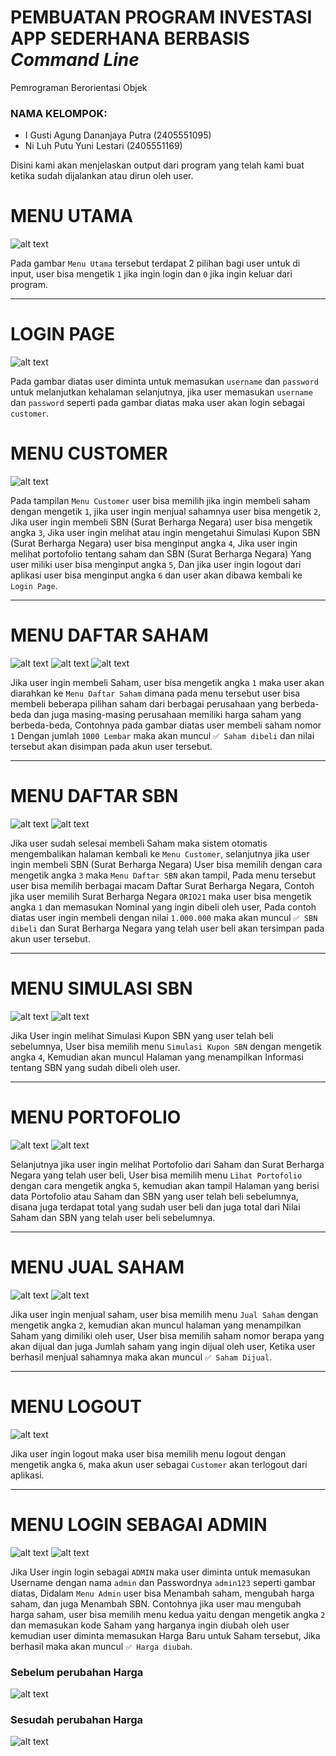 # PEMBUATAN PROGRAM INVESTASI APP SEDERHANA BERBASIS _Command Line_

Pemrograman Berorientasi Objek

### NAMA KELOMPOK:
- I Gusti Agung Dananjaya Putra (2405551095)
- Ni Luh Putu Yuni Lestari (2405551169)

Disini kami akan menjelaskan output dari program yang telah kami buat ketika sudah dijalankan atau dirun oleh user.

# MENU UTAMA
![alt text](https://github.com/yunilestari688/TUGAS-PBO-/blob/main/Screenshot/WhatsApp%20Image%202025-04-28%20at%2023.37.51.jpeg?raw=true)

Pada gambar `Menu Utama` tersebut terdapat 2 pilihan bagi user untuk di input, user bisa mengetik `1` jika ingin login dan `0` jika ingin keluar dari program.

---
# LOGIN PAGE
![alt text](https://github.com/yunilestari688/TUGAS-PBO-/blob/main/Screenshot/image2.png?raw=true)

Pada gambar diatas user diminta untuk memasukan `username` dan `password` untuk melanjutkan kehalaman selanjutnya, jika user memasukan `username` dan `password` seperti pada gambar diatas maka user akan login sebagai `customer`.

# MENU CUSTOMER
![alt text](https://github.com/yunilestari688/TUGAS-PBO-/blob/main/Screenshot/WhatsApp%20Image%202025-04-29%20at%2000.03.23.jpeg?raw=true)

Pada tampilan `Menu Customer` user bisa memilih jika ingin membeli saham dengan mengetik `1`, jika user ingin menjual sahamnya user bisa mengetik `2`, Jika user ingin membeli SBN (Surat Berharga Negara) user bisa mengetik angka `3`, Jika user ingin melihat atau ingin mengetahui Simulasi Kupon SBN (Surat Berharga Negara) user bisa menginput angka `4`, Jika user ingin melihat portofolio tentang saham dan SBN (Surat Berharga Negara) Yang user miliki user bisa menginput angka `5`, Dan jika user ingin logout dari aplikasi user bisa menginput angka `6` dan user akan dibawa kembali ke `Login Page`.

---
# MENU DAFTAR SAHAM
![alt text](https://github.com/yunilestari688/TUGAS-PBO-/blob/main/Screenshot/WhatsApp%20Image%202025-04-29%20at%2000.04.48.jpeg?raw=true)
![alt text](https://github.com/yunilestari688/TUGAS-PBO-/blob/main/Screenshot/WhatsApp%20Image%202025-04-29%20at%2000.05.40.jpeg?raw=true)
![alt text](https://github.com/yunilestari688/TUGAS-PBO-/blob/main/Screenshot/WhatsApp%20Image%202025-04-29%20at%2000.06.17.jpeg?raw=true)

Jika user ingin membeli Saham, user bisa mengetik angka `1` maka user akan diarahkan ke `Menu Daftar Saham` dimana pada menu tersebut user bisa membeli beberapa pilihan saham dari berbagai perusahaan yang berbeda-beda dan juga masing-masing perusahaan memiliki harga saham yang berbeda-beda, Contohnya pada gambar diatas user membeli saham nomor `1` Dengan jumlah `1000 Lembar` maka akan muncul `✅ Saham dibeli` dan nilai tersebut akan disimpan pada akun user tersebut.

---
# MENU DAFTAR SBN
![alt text](https://github.com/yunilestari688/TUGAS-PBO-/blob/main/Screenshot/WhatsApp%20Image%202025-04-29%20at%2000.08.53.jpeg?raw=true)
![alt text](https://github.com/yunilestari688/TUGAS-PBO-/blob/main/Screenshot/WhatsApp%20Image%202025-04-29%20at%2000.11.05.jpeg?raw=true)

Jika user sudah selesai membeli Saham maka sistem otomatis mengembalikan halaman kembali ke `Menu Customer`, selanjutnya jika user ingin membeli SBN (Surat Berharga Negara) User bisa memilih dengan cara mengetik angka `3` maka `Menu Daftar SBN` akan tampil, Pada menu tersebut user bisa memilih berbagai macam Daftar Surat Berharga Negara, Contoh jika user memilih Surat Berharga Negara `ORIO21` maka user bisa mengetik angka `1` dan memasukan Nominal yang ingin dibeli oleh user, Pada contoh diatas user ingin membeli dengan nilai `1.000.000` maka akan muncul `✅ SBN dibeli` dan Surat Berharga Negara yang telah user beli akan tersimpan pada akun user tersebut.

---
# MENU SIMULASI SBN
![alt text](https://github.com/yunilestari688/TUGAS-PBO-/blob/main/Screenshot/WhatsApp%20Image%202025-04-29%20at%2003.36.00.jpeg?raw=true)
![alt text](https://github.com/yunilestari688/TUGAS-PBO-/blob/main/Screenshot/WhatsApp%20Image%202025-04-29%20at%2003.36.48.jpeg?raw=true)

Jika User ingin melihat Simulasi Kupon SBN yang user telah beli sebelumnya, User bisa memilih menu `Simulasi Kupon SBN` dengan mengetik angka `4`, Kemudian akan muncul Halaman yang menampilkan Informasi tentang SBN yang sudah dibeli oleh user.

---

# MENU PORTOFOLIO
![alt text](https://github.com/yunilestari688/TUGAS-PBO-/blob/main/Screenshot/WhatsApp%20Image%202025-04-29%20at%2000.12.52.jpeg?raw=true)
![alt text](https://github.com/yunilestari688/TUGAS-PBO-/blob/main/Screenshot/image.png?raw=true)

Selanjutnya jika user ingin melihat Portofolio dari Saham dan Surat Berharga Negara yang telah user beli, User bisa memilih menu `Lihat Portofolio` dengan cara mengetik angka `5`, kemudian akan tampil Halaman yang berisi data Portofolio atau Saham dan SBN yang user telah beli sebelumnya, disana juga terdapat total yang sudah user beli dan juga total dari Nilai Saham dan SBN yang telah user beli sebelumnya.

---

# MENU JUAL SAHAM
![alt text](https://github.com/yunilestari688/TUGAS-PBO-/blob/main/Screenshot/WhatsApp%20Image%202025-04-29%20at%2000.14.32.jpeg?raw=true)
![alt text](https://github.com/yunilestari688/TUGAS-PBO-/blob/main/Screenshot/WhatsApp%20Image%202025-04-29%20at%2000.15.22.jpeg?raw=true)

Jika user ingin menjual saham, user bisa memilih menu `Jual Saham` dengan mengetik angka `2`, kemudian akan muncul halaman yang menampilkan Saham yang dimiliki oleh user, User bisa memilih saham nomor berapa yang akan dijual dan juga Jumlah saham yang ingin dijual oleh user, Ketika user berhasil menjual sahamnya maka akan muncul `✅ Saham Dijual`.

---
# MENU LOGOUT
![alt text](https://github.com/yunilestari688/TUGAS-PBO-/blob/main/Screenshot/WhatsApp%20Image%202025-04-29%20at%2000.16.13.jpeg?raw=true)

Jika user ingin logout maka user bisa memilih menu logout dengan mengetik angka `6`, maka akun user sebagai `Customer` akan terlogout dari aplikasi.

---
# MENU LOGIN SEBAGAI ADMIN
![alt text](https://github.com/yunilestari688/TUGAS-PBO-/blob/main/Screenshot/WhatsApp%20Image%202025-04-29%20at%2000.16.45.jpeg?raw=true)
![alt text](https://github.com/yunilestari688/TUGAS-PBO-/blob/main/Screenshot/WhatsApp%20Image%202025-04-29%20at%2000.20.42.jpeg?raw=true)

Jika User ingin login sebagai `ADMIN` maka user diminta untuk memasukan Username dengan nama `admin` dan Passwordnya `admin123` seperti gambar diatas, Didalam `Menu Admin` user bisa Menambah saham, mengubah harga saham, dan juga Menambah SBN. Contohnya jika user mau mengubah harga saham, user bisa memilih menu kedua yaitu dengan mengetik angka `2` dan memasukan kode Saham yang harganya ingin diubah oleh user kemudian user diminta memasukan Harga Baru untuk Saham tersebut, Jika berhasil maka akan muncul `✅ Harga diubah`.

### Sebelum perubahan Harga
![alt text](https://github.com/yunilestari688/TUGAS-PBO-/blob/main/Screenshot/WhatsApp%20Image%202025-04-29%20at%2000.05.40.jpeg?raw=true)
### Sesudah perubahan Harga
![alt text](https://github.com/yunilestari688/TUGAS-PBO-/blob/main/Screenshot/WhatsApp%20Image%202025-04-29%20at%2000.24.30.jpeg?raw=true)
